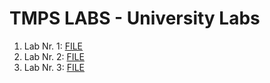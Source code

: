 # TMPS LABS - University Labs

1. Lab Nr. 1: [FILE](https://github.com/Secoranda/TMPS/tree/master/LAB1)
2. Lab Nr. 2: [FILE](https://github.com/Secoranda/TMPS/tree/master/LAB2/LAB2/LAB2/Structural)
3. Lab Nr. 3: [FILE](https://github.com/Secoranda/TMPS/tree/master/LAB2/LAB2/LAB2/Behavioral)
